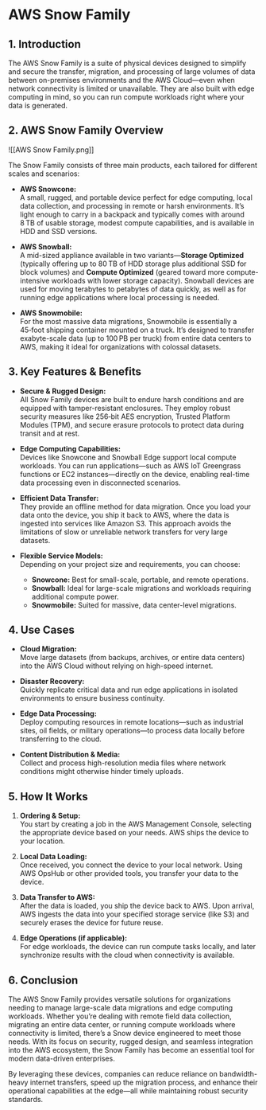 # AWS Snow Family

## 1. Introduction

The AWS Snow Family is a suite of physical devices designed to simplify and secure the transfer, migration, and processing of large volumes of data between on-premises environments and the AWS Cloud—even when network connectivity is limited or unavailable. They are also built with edge computing in mind, so you can run compute workloads right where your data is generated. 

## 2. AWS Snow Family Overview

![[AWS Snow Family.png]]

The Snow Family consists of three main products, each tailored for different scales and scenarios:

- **AWS Snowcone:**  
    A small, rugged, and portable device perfect for edge computing, local data collection, and processing in remote or harsh environments. It’s light enough to carry in a backpack and typically comes with around 8 TB of usable storage, modest compute capabilities, and is available in HDD and SSD versions.  
    
- **AWS Snowball:**  
    A mid-sized appliance available in two variants—**Storage Optimized** (typically offering up to 80 TB of HDD storage plus additional SSD for block volumes) and **Compute Optimized** (geared toward more compute-intensive workloads with lower storage capacity). Snowball devices are used for moving terabytes to petabytes of data quickly, as well as for running edge applications where local processing is needed.  
    
- **AWS Snowmobile:**  
    For the most massive data migrations, Snowmobile is essentially a 45‑foot shipping container mounted on a truck. It’s designed to transfer exabyte-scale data (up to 100 PB per truck) from entire data centers to AWS, making it ideal for organizations with colossal datasets. 

## 3. Key Features & Benefits

- **Secure & Rugged Design:**  
    All Snow Family devices are built to endure harsh conditions and are equipped with tamper-resistant enclosures. They employ robust security measures like 256‑bit AES encryption, Trusted Platform Modules (TPM), and secure erasure protocols to protect data during transit and at rest.
    
- **Edge Computing Capabilities:**  
    Devices like Snowcone and Snowball Edge support local compute workloads. You can run applications—such as AWS IoT Greengrass functions or EC2 instances—directly on the device, enabling real-time data processing even in disconnected scenarios.
    
- **Efficient Data Transfer:**  
    They provide an offline method for data migration. Once you load your data onto the device, you ship it back to AWS, where the data is ingested into services like Amazon S3. This approach avoids the limitations of slow or unreliable network transfers for very large datasets.
    
- **Flexible Service Models:**  
    Depending on your project size and requirements, you can choose:
    - **Snowcone:** Best for small-scale, portable, and remote operations.
    - **Snowball:** Ideal for large-scale migrations and workloads requiring additional compute power.
    - **Snowmobile:** Suited for massive, data center-level migrations.

## 4. Use Cases

- **Cloud Migration:**  
    Move large datasets (from backups, archives, or entire data centers) into the AWS Cloud without relying on high-speed internet.
    
- **Disaster Recovery:**  
    Quickly replicate critical data and run edge applications in isolated environments to ensure business continuity.
    
- **Edge Data Processing:**  
    Deploy computing resources in remote locations—such as industrial sites, oil fields, or military operations—to process data locally before transferring to the cloud.
    
- **Content Distribution & Media:**  
    Collect and process high-resolution media files where network conditions might otherwise hinder timely uploads.

## 5. How It Works

1. **Ordering & Setup:**  
    You start by creating a job in the AWS Management Console, selecting the appropriate device based on your needs. AWS ships the device to your location.
    
2. **Local Data Loading:**  
    Once received, you connect the device to your local network. Using AWS OpsHub or other provided tools, you transfer your data to the device.
    
3. **Data Transfer to AWS:**  
    After the data is loaded, you ship the device back to AWS. Upon arrival, AWS ingests the data into your specified storage service (like S3) and securely erases the device for future reuse.
    
4. **Edge Operations (if applicable):**  
    For edge workloads, the device can run compute tasks locally, and later synchronize results with the cloud when connectivity is available.

## 6. Conclusion

The AWS Snow Family provides versatile solutions for organizations needing to manage large-scale data migrations and edge computing workloads. Whether you’re dealing with remote field data collection, migrating an entire data center, or running compute workloads where connectivity is limited, there’s a Snow device engineered to meet those needs. With its focus on security, rugged design, and seamless integration into the AWS ecosystem, the Snow Family has become an essential tool for modern data-driven enterprises.

By leveraging these devices, companies can reduce reliance on bandwidth-heavy internet transfers, speed up the migration process, and enhance their operational capabilities at the edge—all while maintaining robust security standards.